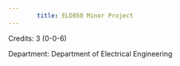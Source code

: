 ```yaml
---
        title: ELD850 Minor Project
---
```

Credits: 3 (0-0-6)

Department: Department of Electrical Engineering

